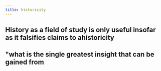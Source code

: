 ```yaml
---
title: historicity
---
```


## History as a field of study is only useful insofar as it falsifies claims to ahistoricity
## "what is the single greatest insight that can be gained from
